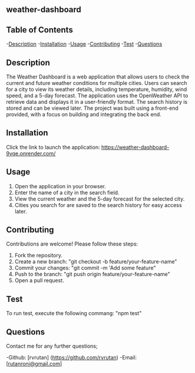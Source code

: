 ## weather-dashboard
  ## Table of Contents
-[Description](#description)
-[Installation](#installation)
-[Usage](#usage)
-[Contributing](#contributing)
-[Test](#test)
-[Questions](#questions)

  ## Description
The Weather Dashboard is a web application that allows users to check the current and future weather conditions for multiple cities. Users can search for a city to view its weather details, including temperature, humidity, wind speed, and a 5-day forecast. The application uses the OpenWeather API to retrieve data and displays it in a user-friendly format. The search history is stored and can be viewed later. The project was built using a front-end provided, with a focus on building and integrating the back end.

## Installation
Click the link to launch the application: https://weather-dashboard-9vqe.onrender.com/

## Usage
1.	Open the application in your browser.
2.	Enter the name of a city in the search field.
3.	View the current weather and the 5-day forecast for the selected city.
4.	Cities you search for are saved to the search history for easy access later.

## Contributing
Contributions are welcome! Please follow these steps:
  1.	Fork the repository.
  2.	Create a new branch: "git checkout -b feature/your-feature-name"
  3.	Commit your changes: "git commit -m 'Add some feature"
  4.  Push to the branch: "git push origin feature/your-feature-name"
  5.  Open a pull request.

## Test
To run test, execute the following commang: "npm test"

## Questions
Contact me for any further questions;

  -Github: [rvrutan] (https://github.com/rvrutan)
  -Email: [rutanroni@gmail.com]

